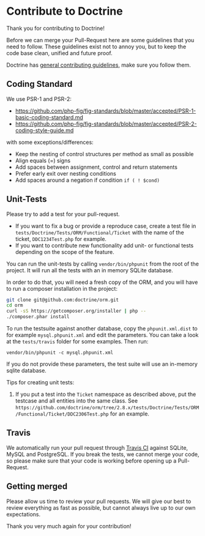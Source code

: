 # Contribute to Doctrine

Thank you for contributing to Doctrine!

Before we can merge your Pull-Request here are some guidelines that you need to follow.
These guidelines exist not to annoy you, but to keep the code base clean,
unified and future proof.

Doctrine has [general contributing guidelines][contributor workflow], make
sure you follow them.

[contributor workflow]: https://www.doctrine-project.org/contribute/index.html

## Coding Standard

We use PSR-1 and PSR-2:

* https://github.com/php-fig/fig-standards/blob/master/accepted/PSR-1-basic-coding-standard.md
* https://github.com/php-fig/fig-standards/blob/master/accepted/PSR-2-coding-style-guide.md

with some exceptions/differences:

* Keep the nesting of control structures per method as small as possible
* Align equals (=) signs
* Add spaces between assignment, control and return statements
* Prefer early exit over nesting conditions
* Add spaces around a negation if condition ``if ( ! $cond)``

## Unit-Tests

Please try to add a test for your pull-request.

* If you want to fix a bug or provide a reproduce case, create a test file in
  ``tests/Doctrine/Tests/ORM/Functional/Ticket`` with the name of the ticket,
  ``DDC1234Test.php`` for example.
* If you want to contribute new functionality add unit- or functional tests
  depending on the scope of the feature.

You can run the unit-tests by calling ``vendor/bin/phpunit`` from the root of the project.
It will run all the tests with an in memory SQLite database.

In order to do that, you will need a fresh copy of the ORM, and you
will have to run a composer installation in the project:

```sh
git clone git@github.com:doctrine/orm.git
cd orm
curl -sS https://getcomposer.org/installer | php --
./composer.phar install
```

To run the testsuite against another database, copy the ``phpunit.xml.dist``
to for example ``mysql.phpunit.xml`` and edit the parameters. You can
take a look at the ``tests/travis`` folder for some examples. Then run:

    vendor/bin/phpunit -c mysql.phpunit.xml
    
If you do not provide these parameters, the test suite will use an in-memory
sqlite database.

Tips for creating unit tests:

1. If you put a test into the `Ticket` namespace as described above, put the testcase and all entities into the same class.
   See `https://github.com/doctrine/orm/tree/2.8.x/tests/Doctrine/Tests/ORM/Functional/Ticket/DDC2306Test.php` for an
   example.

## Travis

We automatically run your pull request through [Travis CI](http://www.travis-ci.org)
against SQLite, MySQL and PostgreSQL. If you break the tests, we cannot merge your code,
so please make sure that your code is working before opening up a Pull-Request.

## Getting merged

Please allow us time to review your pull requests. We will give our best to review
everything as fast as possible, but cannot always live up to our own expectations.

Thank you very much again for your contribution!

